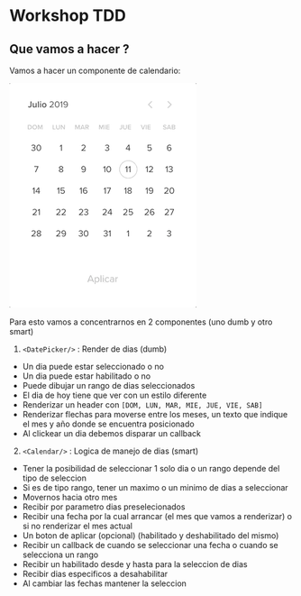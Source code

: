 # Workshop TDD

## Que vamos a hacer ?

Vamos a hacer un componente de calendario:

![](./src_readme/demo_component.gif)

Para esto vamos a concentrarnos en 2 componentes (uno dumb y otro smart)

1) `<DatePicker/>` : Render de dias (dumb)

- Un dia puede estar seleccionado o no
- Un dia puede estar habilitado o no
- Puede dibujar un rango de dias seleccionados
- El dia de hoy tiene que ver con un estilo diferente
- Renderizar un header con `[DOM, LUN, MAR, MIE, JUE, VIE, SAB]`
- Renderizar flechas para moverse entre los meses, un texto que indique el mes y año donde se encuentra posicionado
- Al clickear un dia debemos disparar un callback

2) `<Calendar/>` : Logica de manejo de dias (smart)

- Tener la posibilidad de seleccionar 1 solo dia o un rango depende del tipo de seleccion
- Si es de tipo rango, tener un maximo o un minimo de dias a seleccionar 
- Movernos hacia otro mes
- Recibir por parametro dias preselecionados
- Recibir una fecha por la cual arrancar (el mes que vamos a renderizar) o si no renderizar el mes actual
- Un boton de aplicar (opcional) (habilitado y deshabilitado del mismo)
- Recibir un callback de cuando se seleccionar una fecha o cuando se selecciona un rango 
- Recibir un  habilitado desde y hasta para la seleccion de dias
- Recibir dias especificos a desahabilitar
- Al cambiar las fechas mantener la seleccion

